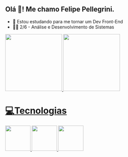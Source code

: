 ## Olá 👋! Me chamo Felipe Pellegrini.

- 📘 Estou estudando para me tornar um Dev Front-End
- 👨‍💻 2/6 - Análise e Desenvolvimento de Sistemas

<div>
  <a href="https://github.com/FelipeGPellegrini">
  <img height="180em" src="https://github-readme-stats.vercel.app/api?username=FelipeGPellegrini&theme=radical">
  <img height="180em" src="https://github-readme-stats.vercel.app/api/top-langs/?username=FelipeGPellegrini&theme=radical">
</div>

<h1>💻Tecnologias</h1>
  <div>
     <img width="80px"  src="https://cdn.jsdelivr.net/gh/devicons/devicon/icons/html5/html5-original.svg">
     <img width="80px"  src="https://cdn.jsdelivr.net/gh/devicons/devicon/icons/css3/css3-original.svg">
     <img width="80px"  src="https://cdn.jsdelivr.net/gh/devicons/devicon/icons/javascript/javascript-original.svg">
  </div>


